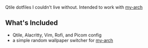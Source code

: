 Qtile dotfiles I couldn't live without. Intended to work with [my-arch](https://github.com/Grant-Little/my-arch)

## What's Included
- Qtile, Alacritty, Vim, Rofi, and Picom config
- a simple random wallpaper switcher for [my-arch](https://github.com/Grant-Little/my-arch)
